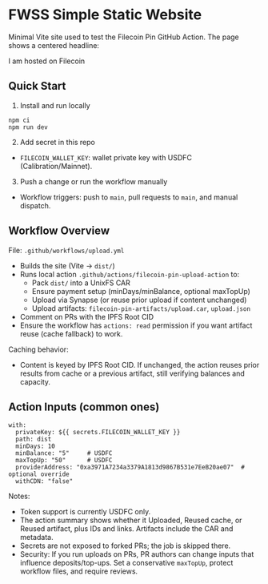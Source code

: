 # FWSS Simple Static Website

Minimal Vite site used to test the Filecoin Pin GitHub Action. The page shows a centered headline:

  I am hosted on Filecoin

## Quick Start

1) Install and run locally

```
npm ci
npm run dev
```

2) Add secret in this repo

- `FILECOIN_WALLET_KEY`: wallet private key with USDFC (Calibration/Mainnet).

3) Push a change or run the workflow manually

- Workflow triggers: push to `main`, pull requests to `main`, and manual dispatch.

## Workflow Overview

File: `.github/workflows/upload.yml`

- Builds the site (Vite → `dist/`)
- Runs local action `.github/actions/filecoin-pin-upload-action` to:
  - Pack `dist/` into a UnixFS CAR
  - Ensure payment setup (minDays/minBalance, optional maxTopUp)
  - Upload via Synapse (or reuse prior upload if content unchanged)
  - Upload artifacts: `filecoin-pin-artifacts/upload.car`, `upload.json`
- Comment on PRs with the IPFS Root CID
- Ensure the workflow has `actions: read` permission if you want artifact reuse (cache fallback) to work.

Caching behavior:
- Content is keyed by IPFS Root CID. If unchanged, the action reuses prior results from cache or a previous artifact, still verifying balances and capacity.

## Action Inputs (common ones)

```
with:
  privateKey: ${{ secrets.FILECOIN_WALLET_KEY }}
  path: dist
  minDays: 10
  minBalance: "5"     # USDFC
  maxTopUp: "50"      # USDFC
  providerAddress: "0xa3971A7234a3379A1813d9867B531e7EeB20ae07"  # optional override
  withCDN: "false"
```

Notes:
- Token support is currently USDFC only.
- The action summary shows whether it Uploaded, Reused cache, or Reused artifact, plus IDs and links. Artifacts include the CAR and metadata.
- Secrets are not exposed to forked PRs; the job is skipped there.
- Security: If you run uploads on PRs, PR authors can change inputs that influence deposits/top-ups. Set a conservative `maxTopUp`, protect workflow files, and require reviews.
